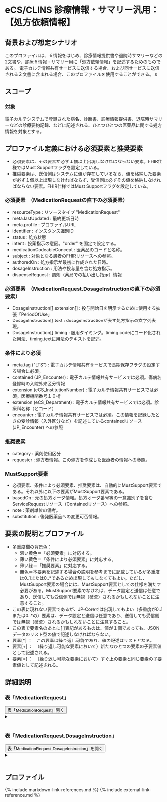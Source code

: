 
# eCS/CLINS 診療情報・サマリー汎用：【処方依頼情報】

## 背景および想定シナリオ
このプロファイルは、６情報をはじめ、診療情報提供書や退院時サマリーなどの2文書や、診療６情報・サマリー用に「処方依頼情報」を記述するためのものである。
電子カルテ情報共有サービスに送信する場合、および同サービスに送信される２文書に含まれる場合、このプロファイルを使用することができる。ｓ

## スコープ

### 対象
電子カルテシステムで登録された病名、診断書、診療情報提供書、退院時サマリーなどの診療要約記録、などに記述される、ひとつひとつの医薬品に関する処方情報を対象とする。


## プロファイル定義における必須要素と推奨要素
  - 必須要素は、その要素が必ず１個以上出現しなければならない要素。FHIR仕様ではMust Supportフラグを設定している。
  - 推奨要素は、送信側はシステムに値が存在しているなら、値を格納した要素が必ず１個以上出現しなければならず、受信側は必ずその値を格納しなければならない要素。FHIR仕様ではMust Supportフラグを設定している。

### 必須要素　（MedicationRequestの直下の必須要素）
  - resourceType : リソースタイプ "MedicationRequest"
  - meta.lastUpdated : 最終更新日時
  - meta.profile : プロファイルURL
  - identifier : インスタンス識別ID
  - status : 処方状態
  - intent : 投薬指示の意図。"order" を固定で設定する。
  - medicationCodeableConcept : 医薬品のコードと名称。
  - subject : 対象となる患者のFHIRリソースへの参照。
  - authoredOn : 処方指示が最初に作成された日時。
  - dosageInstruction : 用法や投与量を含む処方指示。
  - dispenseRequest : 調剤（薬局での払い出し指示）情報

### 必須要素　（MedicationRequest.DosageInstructionの直下の必須要素）
  - DosageInstruction[].extension[] : 投与開始日を明示するために使用する拡張「PeriodOfUse」
  - DosageInstruction[].text : dosageInstructionが表す処方指示の文字列表現。
  - DosageInstruction[].timing : 服用タイミング。timing.codeにコード化された用法、timing.textに用法のテキストを記述。

### 条件により必須
  - meta.tag ("LTS") : 電子カルテ情報共有サービスで長期保存フラグの設定する場合に必須。
  - contained (JP_Encounter) : 電子カルテ情報共有サービスでは必須。傷病名登録時の入院外来区分情報
  - extension (eCS_InstitutionNumber) : 電子カルテ情報共有サービスでは必須。医療機関番号１０桁
  - extension (eCS_Department) : 電子カルテ情報共有サービスでは必須。診療科名称（とコード）
  - encounter : 電子カルテ情報共有サービスでは必須。この情報を記録したときの受診情報（入外区分など）を記述しているcontainedリソース(JP_Encounter) への参照

### 推奨要素
  - category : 薬剤使用区分
  - requester : 処方者情報。この処方を作成した医療者の情報への参照。

### MustSupport要素
  - 必須要素、条件により必須要素、推奨要素は、自動的にMustSupport要素である。それ以外に以下の要素がMustSupport要素である。
  - basedOn : 元の処方オーダ情報。処方オーダ番号等の一意識別子を含むServiceRequestリソース（Containedリソース）への参照。
  - note :  薬剤単位の備考。
  - substitution : 後発医薬品への変更可否情報。
  
## 要素の説明とプロファイル
  - 多重度欄の背景色：
    - 濃い黄色＝「必須要素」に対応する。
    - 薄い黄色＝「条件により必須要素」に対応する。
    - 薄い緑＝「推奨要素」に対応する。
    - 無色＝本要素を記述する場合の説明を参考までに記載しているが多重度は0..1または0..*であるため出現してもしなくてもよい。ただし、MustSupport要素の場合には、MustSupport要素としての仕様を満たす必要がある。MustSupport要素でなければ、データ設定と送信は任意であり、送信しても受信側では無視（破棄）されるかもしれないことに注意すること。
  - この表に現れない要素であるが、JP-Coreでは出現してもよい（多重度が0..1または0..*の）要素は、データ設定と送信は任意であり、送信しても受信側では無視（破棄）されるかもしれないことに注意すること。
  - この表で要素名のあとに[ ]表記があるものは、値が１個であっても、JSONデータのリスト型の値で記述しなければならない。
  - 要素[*] ：　この要素は繰り返し可能であり、値の記述はリストとなる。
  - 要素[+] ：　（繰り返し可能な要素において）新たなひとつの要素の子要素値として記述される。
  - 要素[=] ：　（繰り返し可能な要素において）すぐ上の要素と同じ要素の子要素値として記述される。

## 詳細説明


<script>
function details_open(onoff, idname, idCloseButton){
  var elem = document.getElementById(idname);
  elem.open = onoff;
  if (onoff == true){
    document.getElementById(idCloseButton).style.display = 'none';
  } else {
    document.getElementById(idCloseButton).style.display = 'inline';
  }
}
</script>


<h3>表「MedicationRequest」</h3>
<button id="mrc" type="button" onclick="details_open(true,'TableDetails','mrc')">表「MedicationRequest」開く</button>
<details id="TableDetails">
<button type="button" onclick="details_open(false,'TableDetails', 'mrc')">閉じる</button>
<summary></summary>

<div id="Table_19097" class="htmlTable" align=center x:publishsource="Excel">

{% include MedicationRequestTable.md %}

</div>


<button type="button" onclick="details_open(false,'TableDetails','mrc')">閉じる</button>
</details>

<!-- =========================================== -->
<!-- ====                                   ==== -->
<!-- ====      表（DosageInstruction)　　　　 ==== -->
<!-- ====                                   ==== -->
<!-- =========================================== -->
<br>

<h3>表「MedicationRequest.DosageInstruction」</h3>
<button id="dic" type="button" onclick="details_open(true,'DosageInstructionDetails', 'dic')">表「MedicationRequest.DosageInstruction」を開く</button>
<details id="DosageInstructionDetails">
<button type="button" onclick="details_open(false,'DosageInstructionDetails', 'dic')">閉じる</button>
<summary></summary>

<div id="dosageInstructionTable">

<div id="dosageInstructionTable_21704" class="htmlTable" align=center x:publishsource="Excel">


{% include dosageInstructionTable.md %}

</div>



</div>


<button type="button" onclick="details_open(false,'DosageInstructionDetails','dic')">閉じる</button>

</details>

<br>


## プロファイル
{% include markdown-link-references.md %}
{% include external-link-reference.md %}